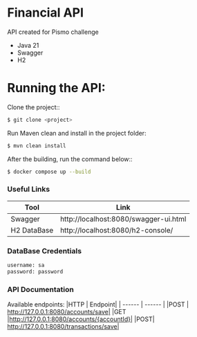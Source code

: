 # Financial API

API created for Pismo challenge
- Java 21
- Swagger
- H2

# Running the API:

Clone the project::
```sh
$ git clone <project>
```

Run Maven clean and install in the project folder:
```sh
$ mvn clean install
```


After the building, run the command below::
```sh
$ docker compose up --build
```

### Useful Links

| Tool | Link |
| ------ | ------ |
| Swagger | http://localhost:8080/swagger-ui.html|
| H2 DataBase | http://localhost:8080/h2-console/ |

### DataBase Credentials

```sh
username: sa
password: password
```

### API Documentation

Available endpoints:
|HTTP |	Endpoint|
| ------ | ------ |
|POST	| http://127.0.0.1:8080/accounts/save|
|GET	|http://127.0.0.1:8080/accounts/{accountId}|
|POST|	http://127.0.0.1:8080/transactions/save|
